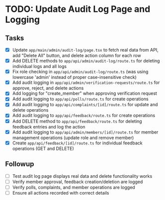# TODO: Update Audit Log Page and Logging

## Tasks
- [x] Update `app/main/admin/audit-log/page.tsx` to fetch real data from API, add "Delete All" button, and delete action column for each row
- [x] Add DELETE methods to `app/api/admin/audit-log/route.ts` for deleting individual logs and all logs
- [x] Fix role checking in `app/api/admin/audit-log/route.ts` (was using lowercase 'admin' instead of proper case-insensitive check)
- [x] Add audit logging in `app/api/admin/verification-requests/route.ts` for approve, reject, and delete actions
- [x] Add logging for "create_member" when approving verification request
- [x] Add audit logging to `app/api/polls/route.ts` for create operations
- [x] Add audit logging to `app/api/complaints/[id]/route.ts` for update and delete operations
- [x] Add audit logging to `app/api/feedback/route.ts` for create operations
- [x] Add DELETE method to `app/api/feedback/route.ts` for deleting feedback entries and log the action
- [x] Add audit logging to `app/api/admin/members/[id]/route.ts` for member management operations (update role and remove member)
- [x] Create `app/api/feedback/[id]/route.ts` for individual feedback operations (GET and DELETE)

## Followup
- [ ] Test audit log page displays real data and delete functionality works
- [ ] Verify member approval, feedback creation/deletion are logged
- [ ] Verify polls, complaints, and member operations are logged
- [ ] Ensure all actions recorded with correct details
